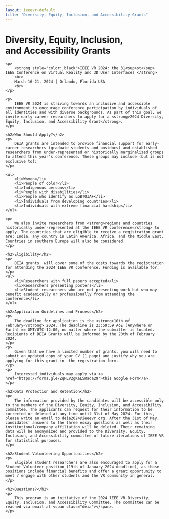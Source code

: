 ```yaml
---
layout: ieeevr-default
title: "Diversity, Equity, Inclusion, and Accessibility Grants"
---
```

<script type="text/javascript">  

    $(document).ready(function(){
		var email = ""; 
		var domain = "ieeevr.org"; 

		email = "deia2024"; 		
		$(".deia").html("<span class='text-nowrap'><a href=javascript:location='" + "mail" + "to:" + email + "@" + domain + "'><i class='fas fa-fw fa-envelope-square emailIcon' style=''></i><i class='emailText'>" + email + "@" + domain + "</a></i></span>");   
	});
</script>

<div>
    <h1>Diversity, Equity, Inclusion, <br />and Accessibility Grants<div class="floatRight"><span class="deia"></span></div></h1>
    
    <p>
        <strong style="color: black">IEEE VR 2024: the 31<sup>st</sup> IEEE Conference on Virtual Reality and 3D User Interfaces </strong>
        <br>
        March 16-21, 2024 | Orlando, Florida USA
        <br>
    </p>

    <p>
        IEEE VR 2024 is striving towards an inclusive and accessible environment to encourage conference participation by individuals of all identities and with diverse backgrounds. As part of this goal, we invite early career researchers to apply for a <strong>2024 Diversity, Equity, Inclusion, and Accessibility Grant</strong>. 
    </p>
    
    <h2>Who Should Apply?</h2>
    <p>
        DEIA grants are intended to provide financial support for early-career researchers (graduate students and postdocs) and established researchers from under-represented or historically marginalized groups to attend this year’s conference. These groups may include (but is not exclusive to):
    </p>

    <ul>
        <li>Women</li>
        <li>People of color</li>
        <li>Indigenous persons</li>
        <li>People with disabilities</li>
        <li>People who identify as LGBTQIA+</li>
        <li>Individuals from developing countries</li>
        <li>Individuals with extreme financial hardship</li>
    </ul>
    
    <p> 
        We also invite researchers from <strong>regions and countries historically under-represented at the IEEE VR conference</strong> to apply. The countries that are eligible to receive a registration grant are: India, any country in Latin America, Africa, and the Middle East. Countries in southern Europe will also be considered.
    </p>
    
    <h2>Eligibility</h2>
    <p>
        DEIA grants  will cover some of the costs towards the registration for attending the 2024 IEEE VR conference. Funding is available for:
    </p>
    <ul>
        <li>Researchers with full papers accepted</li>
        <li>Researchers presenting posters</li>
        <li>Student researchers who are not presenting work but who may benefit academically or professionally from attending the conference</li>
    </ul>
    
    <h2>Application Guidelines and Process</h2>
    <p>
        The deadline for application is the <strong>10th of February</strong> 2024. The deadline is 23:59:59 AoE (Anywhere on Earth) == GMT/UTC-12:00, no matter where the submitter is located. Recipients of DEIA Grants will be informed by the 20th of February 2024. 
    </p>
    <p>
        Given that we have a limited number of grants, you will need to submit an updated copy of your CV (1 page) and justify why you are applying for this grant in  the registration form. 
    </p>
    <p>
        Interested individuals may apply via <a href="https://forms.gle/ZqHLV2gKaL5Rada29">this Google Form</a>.
    </p>

    <h2>Data Protection and Retention</h2>
    <p>
        The information provided by the candidates will be accessible only to the members of the Diversity, Equity, Inclusion, and Accessibility committee. The applicants can request for their information to be corrected or deleted at any time until 31st of May 2024. For this, please write an email to deia2024@ieeevr.org. After the 31st of May, candidates’ answers to the three essay questions as well as their institutional/company affiliation will be deleted. Their remaining data will be anonymized and provided to the Diversity, Equity, Inclusion, and Accessibility committee of future iterations of IEEE VR for statistical purposes.  
    </p>

    <h2>Student Volunteering Opportunities</h2>
    <p>
        Eligible student researchers are also encouraged to apply for a Student Volunteer position (19th of January 2024 deadline), as those positions include financial benefits and offer a great opportunity to meet / engage with other students and the VR community in general.
    </p>
    
    <h2>Questions?</h2>
    <p>
        This program is an initiative of the 2024 IEEE VR Diversity, Equity, Inclusion, and Accessibility Committee. The committee can be reached via email at <span class="deia"></span>.
    </p>
</div>